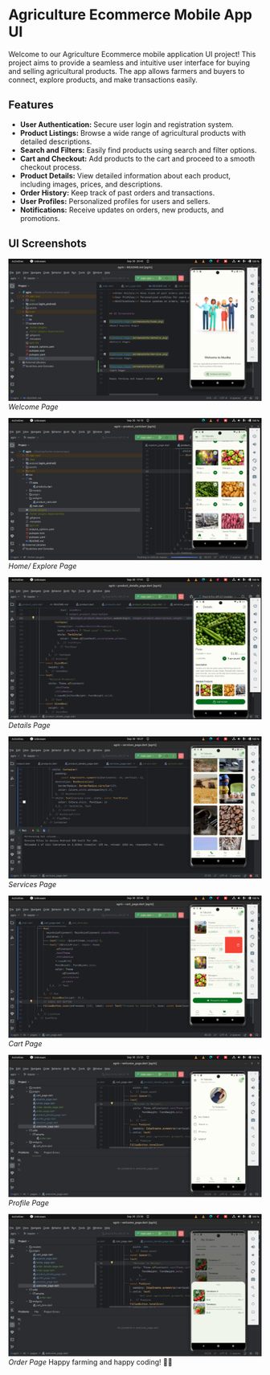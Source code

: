 # Agriculture Ecommerce Mobile App UI

Welcome to our Agriculture Ecommerce mobile application UI project! This project aims to provide a seamless and intuitive user interface for buying and selling agricultural products. The app allows farmers and buyers to connect, explore products, and make transactions easily.

## Features

- **User Authentication:** Secure user login and registration system.
- **Product Listings:** Browse a wide range of agricultural products with detailed descriptions.
- **Search and Filters:** Easily find products using search and filter options.
- **Cart and Checkout:** Add products to the cart and proceed to a smooth checkout process.
- **Product Details:** View detailed information about each product, including images, prices, and descriptions.
- **Order History:** Keep track of past orders and transactions.
- **User Profiles:** Personalized profiles for users and sellers.
- **Notifications:** Receive updates on orders, new products, and promotions.


## UI Screenshots

![Welcome Page](screenshots/welcome.png)
*Welcome Page*


![Explore Page](screenshots/home.png)
*Home/ Explore Page*


![Details Page](screenshots/details.png)
*Details Page*


![Service Page](screenshots/service.png)
*Services Page*


![Cart Page](screenshots/cart.png)
*Cart Page*

![Profile Page](screenshots/profile.png)
*Profile Page*

![Order Page](screenshots/orders.png)
*Order Page*
Happy farming and happy coding! 🌾🚜
